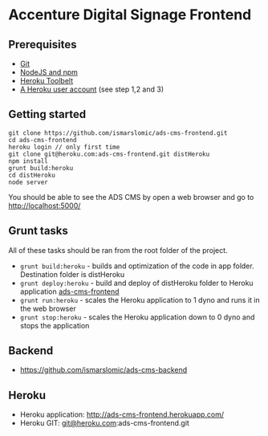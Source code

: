# Accenture Digital Signage Frontend

## Prerequisites
* [Git](http://git-scm.com/downloads)
* [NodeJS and npm](http://nodejs.org/download/)
* [Heroku Toolbelt](https://toolbelt.heroku.com/)
* [A Heroku user account](https://devcenter.heroku.com/articles/quickstart) (see step 1,2 and 3)


## Getting started
```
git clone https://github.com/ismarslomic/ads-cms-frontend.git
cd ads-cms-frontend
heroku login // only first time
git clone git@heroku.com:ads-cms-frontend.git distHeroku
npm install
grunt build:heroku
cd distHeroku
node server
```

You should be able to see the ADS CMS by open a web browser and go to [http://localhost:5000/](http://localhost:5000/)

## Grunt tasks
All of these tasks should be ran from the root folder of the project.
* ``` grunt build:heroku ``` - builds and optimization of the code in app folder. Destination folder is distHeroku
* ``` grunt deploy:heroku ``` - build and deploy of distHeroku folder to Heroku application [ads-cms-frontend](http://ads-cms-frontend.herokuapp.com/)
* ``` grunt run:heroku ``` - scales the Heroku application to 1 dyno and runs it in the web browser
* ``` grunt stop:heroku ``` - scales the Heroku application down to 0 dyno and stops the application

## Backend
* https://github.com/ismarslomic/ads-cms-backend

## Heroku
* Heroku application: http://ads-cms-frontend.herokuapp.com/
* Heroku GIT: git@heroku.com:ads-cms-frontend.git
